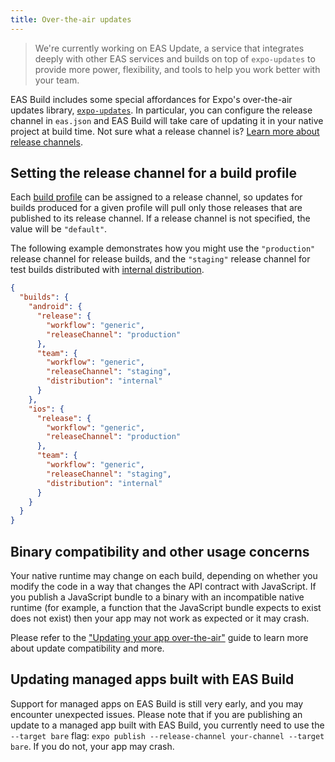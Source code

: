```yaml
---
title: Over-the-air updates
---
```


> We're currently working on EAS Update, a service that integrates deeply with other EAS services and builds on top of `expo-updates` to provide more power, flexibility, and tools to help you work better with your team.

EAS Build includes some special affordances for Expo's over-the-air updates library, [`expo-updates`](/versions/latest/sdk/updates.md). In particular, you can configure the release channel in `eas.json` and EAS Build will take care of updating it in your native project at build time. Not sure what a release channel is? [Learn more about release channels](/distribution/release-channels.md).

## Setting the release channel for a build profile

Each [build profile](./eas-json.md#build-profiles) can be assigned to a release channel, so updates for builds produced for a given profile will pull only those releases that are published to its release channel. If a release channel is not specified, the value will be `"default"`.

The following example demonstrates how you might use the `"production"` release channel for release builds, and the `"staging"` release channel for test builds distributed with [internal distribution](internal-distribution.md).

```json
{
  "builds": {
    "android": {
      "release": {
        "workflow": "generic",
        "releaseChannel": "production"
      },
      "team": {
        "workflow": "generic",
        "releaseChannel": "staging",
        "distribution": "internal"
      }
    },
    "ios": {
      "release": {
        "workflow": "generic",
        "releaseChannel": "production"
      },
      "team": {
        "workflow": "generic",
        "releaseChannel": "staging",
        "distribution": "internal"
      }
    }
  }
}
```

## Binary compatibility and other usage concerns

Your native runtime may change on each build, depending on whether you modify the code in a way that changes the API contract with JavaScript. If you publish a JavaScript bundle to a binary with an incompatible native runtime (for example, a function that the JavaScript bundle expects to exist does not exist) then your app may not work as expected or it may crash.

Please refer to the ["Updating your app over-the-air"](/bare/updating-your-app.md) guide to learn more about update compatibility and more.

## Updating managed apps built with EAS Build

Support for managed apps on EAS Build is still very early, and you may encounter unexpected issues. Please note that if you are publishing an update to a managed app built with EAS Build, you currently need to use the `--target bare` flag: `expo publish --release-channel your-channel --target bare`. If you do not, your app may crash.
